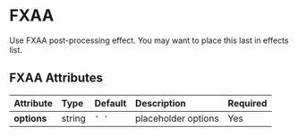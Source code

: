 
FXAA
====


Use FXAA post-processing effect. You may want to place this last in effects list.

FXAA Attributes
----------------

|Attribute|Type|Default|Description|Required|
| :--- | :--- | :--- | :--- | :--- |
|**options**|string|```' '```|placeholder options|Yes|
